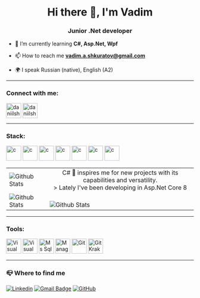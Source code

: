 <h1 align="center">Hi there 👋, I'm Vadim</h1>
<h3 align="center">Junior .Net developer</h3>

- 🌱 I’m currently learning **C#, Asp.Net, Wpf**

- 📫 How to reach me **vadim.a.shkuratov@gmail.com**
  
- 🌍 I speak Russian (native), English (A2)


___

### Connect with me:
<p align="left">
<a href="https://t.me/smerekooo" target="blank"><img align="center" src="https://raw.githubusercontent.com/daniilshat/daniilshat/2d7eafe5250314b3d422c86b35de062e0f1f5178/icons/Telegram.svg" alt="daniilshat" height="40" width="40" /></a>
<a href="https://vk.com/lovebonsticks" target="blank"><img align="center" src="https://raw.githubusercontent.com/daniilshat/daniilshat/2d7eafe5250314b3d422c86b35de062e0f1f5178/icons/vk.svg" alt="daniilshat" height="40" width="40" /></a>
</p>

____

### Stack:
<p align="left"> 
<img src="https://upload.wikimedia.org/wikipedia/commons/b/bd/Logo_C_sharp.svg" alt="c" width="40" height="40"/>
<img src="https://upload.wikimedia.org/wikipedia/commons/thumb/e/ee/.NET_Core_Logo.svg/1024px-.NET_Core_Logo.svg.png" alt="c" width="40" height="40"/>
<img src="https://www.greatstonesoftware.co.uk/storage/product_image/cropped/DevExpress/DevExpress-WPF-20.1.png" alt="c" width="40" height="40"/>
<img src="https://upload.wikimedia.org/wikipedia/commons/3/38/HTML5_Badge.svg" alt="c" width="40" height="40"/>
<img src="https://upload.wikimedia.org/wikipedia/commons/6/62/CSS3_logo.svg" alt="c" width="40" height="40"/>
<img src="https://upload.wikimedia.org/wikipedia/commons/9/99/Unofficial_JavaScript_logo_2.svg" alt="c" width="40" height="40"/>
<img src="https://upload.wikimedia.org/wikipedia/commons/8/81/JQuery_logo_text.svg" alt="c" width="40" height="40"/>
</p>

<table>
  <tr>
    <td>
      <img
        align="left"
        src="https://github-readme-stats.vercel.app/api?username=vadimsmerekooo&theme=dark&hide_border=false&include_all_commits=true"
        alt="Github Stats"
      />
    </td>
    <td align="center">      
        C# 💞 inspires me for new projects with its capabilities and versatility.
        <br>
        > Lately I've been developing in Asp.Net Core 8
    </td>
  </tr>
  <tr>    
    <td>
      <img
        align="left"
        src="https://github-readme-stats.vercel.app/api/top-langs/?username=vadimsmerekooo&theme=dark&hide=Pascal&hide_border=false&include_all_commits=true&count_private=true&layout=donut"
        alt="Github Stats"
      />
    </td>
    <td>
      <br />
      <img
        align="left"
        src="https://github-readme-streak-stats.herokuapp.com/?user=vadimsmerekooo&theme=dark&hide_border=false"
        alt="Github Stats"
      />
    </td>
  </tr>
</table>

___

### Tools:
<p align="left"> 
<img src="https://upload.wikimedia.org/wikipedia/commons/thumb/2/2c/Visual_Studio_Icon_2022.svg/1200px-Visual_Studio_Icon_2022.svg.png" alt="Visual Studio 2022" width="40" height="40"/>
<img src="https://cdn.icon-icons.com/icons2/2107/PNG/512/file_type_vscode_icon_130084.png" alt="Visual Studio Code" width="40" height="40"/>
<img src="https://cdn-icons-png.flaticon.com/512/5968/5968409.png" alt="Ms Sql Server" width="40" height="40"/>
<img src="https://miro.medium.com/v2/1*-hkzF9m5828c-UIaSQNUug.jpeg" alt="Managment Studio" width="40" height="40"/>
<img src="https://upload.wikimedia.org/wikipedia/commons/thumb/3/3f/Git_icon.svg/2048px-Git_icon.svg.png" alt="Git" width="40" height="40"/>
<img src="https://encrypted-tbn0.gstatic.com/images?q=tbn:ANd9GcQkCYNWaWUYxiETkylFppk3qXATJMZJhDb3hDrbFF4ZIA&s" alt="Git Kraken" width="40" height="40"/>
</p>

___

### 📪 Where to find me
[![Linkedin](https://img.shields.io/badge/-LinkedIn-blue?style=flat-square&logo=Linkedin&logoColor=white&link=https://www.linkedin.com/in/vadim-dev/)](https://www.linkedin.com/in/vadim-dev/)
[![Gmail Badge](https://img.shields.io/badge/-Email-006bed?style=flat-square&logo=Gmail&logoColor=white&link=mailto:vadim.a.shkuratov@gmail.com)](mailto:vadim.a.shkuratov@gmail.com)
[![GitHub](https://img.shields.io/github/followers/vadimsmerekooo?label=follow&style=social)](https://github.com/vadimsmerekooo)
